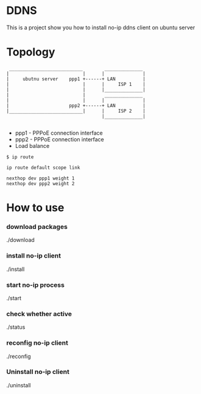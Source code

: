 # DDNS

This is a project show you how to install no-ip ddns client on ubuntu server

# Topology
  ```
   ___________________________        ______________
  |                           |      |              |  
  |     ubutnu server    ppp1 +------+ LAN          |
  |                           |      |     ISP 1    |
  |                           |      |______________|
  |                           |       ______________
  |                           |      |              |  
  |                      ppp2 +------+ LAN          |
  |___________________________|      |     ISP 2    |
                                     |______________|
                                   
  ```

* ppp1 - PPPoE connection interface 
* ppp2 - PPPoE connection interface
* Load balance 
```
$ ip route

ip route default scope link

nexthop dev ppp1 weight 1
nexthop dev ppp2 weight 2 

```

# How to use

### download packages
./download


### install no-ip client
./install

### start no-ip process
./start

### check whether active 
./status


### reconfig no-ip client
./reconfig


### Uninstall no-ip client 
./uninstall
